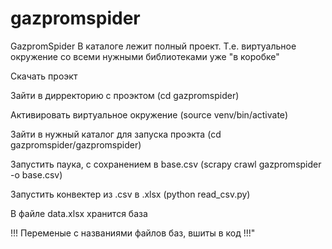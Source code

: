 # gazpromspider

GazpromSpider В каталоге лежит полный проект. Т.е. виртуальное окружение со всеми нужными библиотеками уже "в коробке"

Скачать проэкт

Зайти в дирректорию с проэктом (cd gazpromspider)

Активировать виртуальное окружение (source venv/bin/activate)

Зайти в нужный каталог для запуска проэкта (cd gazpromspider/gazpromspider)

Запустить паука, с сохранением в base.csv (scrapy crawl gazpromspider -o base.csv)

Запустить конвектер из .csv в .xlsx (python read_csv.py)

В файле data.xlsx хранится база

!!! Переменые с названиями файлов баз, вшиты в код !!!"
